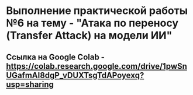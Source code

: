 # Выполнение практической работы №6 на тему - "Атака по переносу (Transfer Attack) на модели ИИ"

## Ссылка на Google Colab - https://colab.research.google.com/drive/1pwSnUGafmAI8dgP_vDUXTsgTdAPoyexq?usp=sharing

